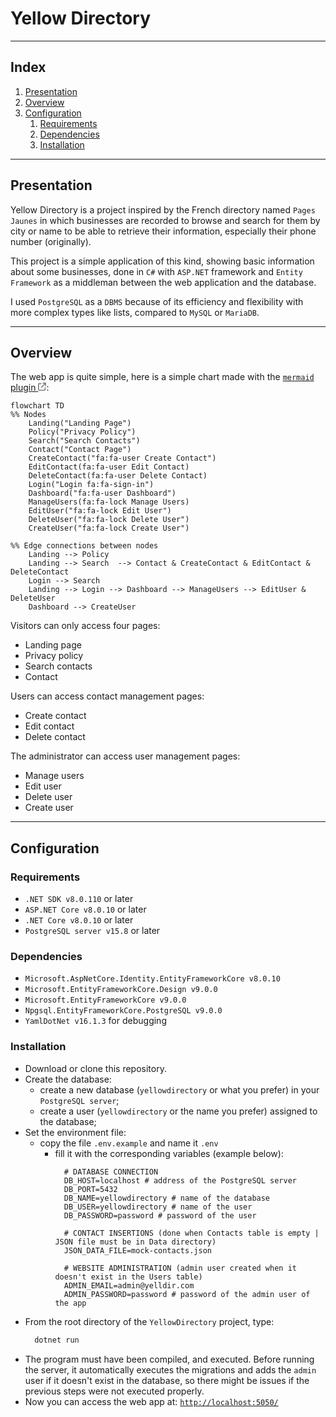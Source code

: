 # Yellow Directory

---

## Index

1. [Presentation](#presentation)
2. [Overview](#overview)
3. [Configuration](#configuration)
   1. [Requirements](#requirements)
   2. [Dependencies](#dependencies)
   3. [Installation](#installation)

---

## Presentation

Yellow Directory is a project inspired by the French directory named `Pages Jaunes` in which businesses are recorded to browse and search for them by city or name to be able to retrieve their information, especially their phone number (originally).

This project is a simple application of this kind, showing basic information about some businesses, done in `C#` with `ASP.NET` framework and `Entity Framework` as a middleman between the web application and the database.

I used `PostgreSQL` as a `DBMS` because of its efficiency and flexibility with more complex types like lists, compared to `MySQL` or `MariaDB`.

---

## Overview

The web app is quite simple, here is a simple chart made with the [`mermaid` plugin <svg xmlns="http://www.w3.org/2000/svg" height="13" width="13" fill="grey" viewBox="0 0 512 512"><!--!Font Awesome Free 6.6.0 by @fontawesome - https://fontawesome.com License - https://fontawesome.com/license/free Copyright 2024 Fonticons, Inc.--><path d="M320 0c-17.7 0-32 14.3-32 32s14.3 32 32 32l82.7 0L201.4 265.4c-12.5 12.5-12.5 32.8 0 45.3s32.8 12.5 45.3 0L448 109.3l0 82.7c0 17.7 14.3 32 32 32s32-14.3 32-32l0-160c0-17.7-14.3-32-32-32L320 0zM80 32C35.8 32 0 67.8 0 112L0 432c0 44.2 35.8 80 80 80l320 0c44.2 0 80-35.8 80-80l0-112c0-17.7-14.3-32-32-32s-32 14.3-32 32l0 112c0 8.8-7.2 16-16 16L80 448c-8.8 0-16-7.2-16-16l0-320c0-8.8 7.2-16 16-16l112 0c17.7 0 32-14.3 32-32s-14.3-32-32-32L80 32z"/></svg>](https://www.mermaidchart.com/):

```mermaid
flowchart TD
%% Nodes
    Landing("Landing Page")
    Policy("Privacy Policy")
    Search("Search Contacts")
    Contact("Contact Page")
    CreateContact("fa:fa-user Create Contact")
    EditContact(fa:fa-user Edit Contact)
    DeleteContact(fa:fa-user Delete Contact)
    Login("Login fa:fa-sign-in")
    Dashboard("fa:fa-user Dashboard")
    ManageUsers(fa:fa-lock Manage Users)
    EditUser("fa:fa-lock Edit User")
    DeleteUser("fa:fa-lock Delete User")
    CreateUser("fa:fa-lock Create User")

%% Edge connections between nodes
    Landing --> Policy
    Landing --> Search  --> Contact & CreateContact & EditContact & DeleteContact
    Login --> Search
    Landing --> Login --> Dashboard --> ManageUsers --> EditUser & DeleteUser
    Dashboard --> CreateUser
```

Visitors can only access four pages:
- Landing page
- Privacy policy
- Search contacts
- Contact

Users can access contact management pages:
- Create contact
- Edit contact
- Delete contact

The administrator can access user management pages:
- Manage users
- Edit user
- Delete user
- Create user

---

## Configuration

### Requirements

- `.NET SDK v8.0.110` or later
- `ASP.NET Core v8.0.10` or later
- `.NET Core v8.0.10` or later
- `PostgreSQL server v15.8` or later

### Dependencies

- `Microsoft.AspNetCore.Identity.EntityFrameworkCore v8.0.10`
- `Microsoft.EntityFrameworkCore.Design v9.0.0`
- `Microsoft.EntityFrameworkCore v9.0.0`
- `Npgsql.EntityFrameworkCore.PostgreSQL v9.0.0`
- `YamlDotNet v16.1.3` for debugging

### Installation

- Download or clone this repository.
- Create the database:
  - create a new database (`yellowdirectory` or what you prefer) in your `PostgreSQL server`;
  - create a user (`yellowdirectory` or the name you prefer) assigned to the database;
- Set the environment file:
  - copy the file `.env.example` and name it `.env`
    - fill it with the corresponding variables (example below):
      ```dotenv
        # DATABASE CONNECTION
        DB_HOST=localhost # address of the PostgreSQL server
        DB_PORT=5432
        DB_NAME=yellowdirectory # name of the database
        DB_USER=yellowdirectory # name of the user
        DB_PASSWORD=password # password of the user

        # CONTACT INSERTIONS (done when Contacts table is empty | JSON file must be in Data directory)
        JSON_DATA_FILE=mock-contacts.json

        # WEBSITE ADMINISTRATION (admin user created when it doesn't exist in the Users table)
        ADMIN_EMAIL=admin@yelldir.com
        ADMIN_PASSWORD=password # password of the admin user of the app
        ```
- From the root directory of the `YellowDirectory` project, type:
  ```Bash
    dotnet run
  ```
- The program must have been compiled, and executed. Before running the server, it automatically executes the migrations and adds the `admin` user if it doesn't exist in the database, so there might be issues if the previous steps were not executed properly.
- Now you can access the web app at: [`http://localhost:5050/`](http://localhost:5050/)